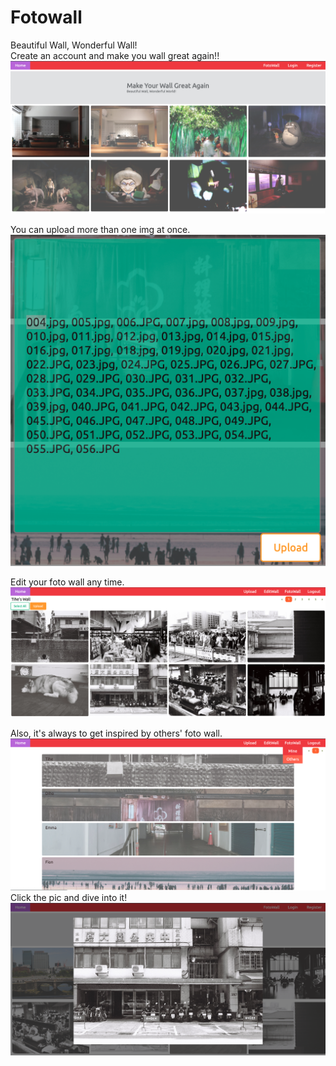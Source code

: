 # Fotowall
Beautiful Wall, Wonderful Wall!  
Create an account and make you wall great again!!  
![index](https://github.com/chentihe/Fotowall/blob/main/imgforRM/fotowall_index.png)

You can upload more than one img at once.  
![upload](https://github.com/chentihe/Fotowall/blob/main/imgforRM/fotowall_afterUpload.png)

Edit your foto wall any time.  
![edit](https://github.com/chentihe/Fotowall/blob/main/imgforRM/fotowall_edit.png)

Also, it's always to get inspired by others' foto wall.  
![others](https://github.com/chentihe/Fotowall/blob/main/imgforRM/fotowall_others.png)
Click the pic and dive into it!
![click](https://github.com/chentihe/Fotowall/blob/main/imgforRM/fotowall_fotoClick.png)
